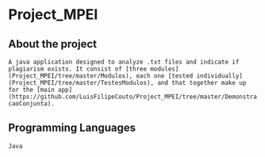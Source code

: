 # Project_MPEI

## About the project
`A java application designed to analyze .txt files and indicate if plagiarism exists. It consist of [three modules](Project_MPEI/tree/master/Modulos), each one [tested individually](Project_MPEI/tree/master/TestesModulos), and that together make up for the [main app](https://github.com/LuisFilipeCouto/Project_MPEI/tree/master/DemonstracaoConjunta).`

## Programming Languages
`Java`
